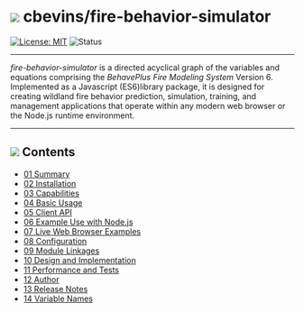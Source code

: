 #  ![](favicon.png) cbevins/fire-behavior-simulator

[![License: MIT](https://img.shields.io/badge/License-MIT-green.svg)](https://opensource.org/licenses/MIT) ![Status](https://github.com/cbevins/fire-behavior-simulator/actions/workflows/nodejs.yml/badge.svg)

---

*fire-behavior-simulator* is a directed acyclical graph of the variables and equations comprising the *BehavePlus Fire Modeling System* Version 6.  Implemented as a Javascript (ES6)library package, it is designed for creating wildland fire behavior prediction, simulation, training, and management applications that operate within any modern web browser or the Node.js runtime environment.

---

## ![](favicon.png) Contents
- [01 Summary](./docs/01_Summary.md)
- [02 Installation](./docs/02_Installation.md)
- [03 Capabilities](./docs/03_Capabilities.md)
- [04 Basic Usage](./docs/04_BasicUsage.md)
- [05 Client API](./docs/05_ClientAPI.md)
- [06 Example Use with Node.js](./docs/06_ExampleUseWithNodeJs.md)
- [07 Live Web Browser Examples](./docs/07_LiveWebBrowserExamples.md)
- [08 Configuration](./docs/08_Configuration.md)
- [09 Module Linkages](./docs/09_ModuleLinakges.md)
- [10 Design and Implementation](./docs/10_DesignImplementation.md)
- [11 Performance and Tests](./docs/11_PerformanceTests.md)
- [12 Author](./docs/12_Author.md)
- [13 Release Notes](./docs/13_RELEASE_NOTES.md)
- [14 Variable Names](./docs/14_VariableNames.md)
